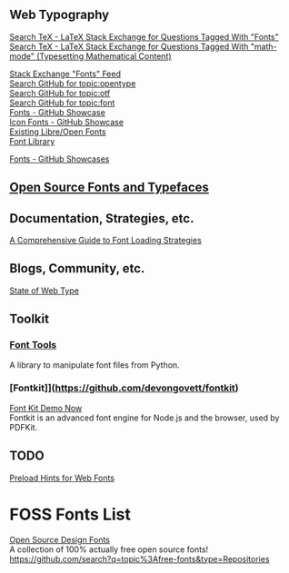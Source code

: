 ## Web Typography  


[Search TeX - LaTeX Stack Exchange for Questions Tagged With "Fonts"](https://tex.stackexchange.com/questions/tagged/fonts)  
[Search TeX - LaTeX Stack Exchange for Questions Tagged With "math-mode" (Typesetting Mathematical Content)](https://tex.stackexchange.com/questions/tagged/math-mode)  


[Stack Exchange "Fonts" Feed](https://stackexchange.com/filters/8378/fonts)  
[Search GitHub for topic:opentype](https://github.com/search?utf8=%E2%9C%93&q=topic%3Aopentype+&type=Repositories)  
[Search GitHub for topic:otf](https://github.com/search?utf8=%E2%9C%93&q=topic%3Aotf+&type=Repositories)  
[Search GitHub for topic:font](https://github.com/search?utf8=%E2%9C%93&q=topic%3Afont+&type=Repositories)  
[Fonts - GitHub Showcase](https://github.com/showcases/fonts)  
[Icon Fonts - GitHub Showcase](https://github.com/showcases/icon-fonts)  
[Existing Libre/Open Fonts](https://fontlibrary.org/en/guidebook/existing_libre_open_fonts)  
[Font Library](https://fontlibrary.org/)  

[Fonts - GitHub Showcases](https://github.com/showcases/fonts)  


## [Open Source Fonts and Typefaces](web-typography-open-fonts.md)    

## Documentation, Strategies, etc.  

[A Comprehensive Guide to Font Loading Strategies](https://www.zachleat.com/web/comprehensive-webfonts/)

## Blogs, Community, etc.  

[State of Web Type](http://stateofwebtype.com/)  

## Toolkit  

### [Font Tools](https://github.com/fonttools/fonttools)
A library to manipulate font files from Python.  

### [Fontkit]](https://github.com/devongovett/fontkit)  
[Font Kit Demo Now](https://fontkit-demo.now.sh/)  
Fontkit is an advanced font engine for Node.js and the browser, used by PDFKit.  

## TODO  
[Preload Hints for Web Fonts](https://www.bramstein.com/writing/preload-hints-for-web-fonts.html)  



# FOSS Fonts List  
[Open Source Design Fonts](https://github.com/opensourcedesign/fonts)  
A collection of 100% actually free open source fonts!  
https://github.com/search?q=topic%3Afree-fonts&type=Repositories


